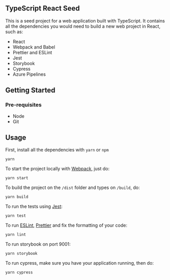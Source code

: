 ## TypeScript React Seed
This is a seed project for a web application built with TypeScript. It contains all the dependencies you would need to build a new web project in React, such as:

- React
- Webpack and Babel
- Prettier and ESLint
- Jest
- Storybook
- Cypress
- Azure Pipelines

## Getting Started

### Pre-requisites

-   Node
-   Git

## Usage

First, install all the dependencies with `yarn` or `npm`

```
yarn
```

To start the project locally with [Webpack](https://webpack.js.org/), just do:

```
yarn start
```

To build the project on the `/dist` folder and types on `/build`, do:

```
yarn build
```

To run the tests using [Jest](https://jestjs.io/):

```
yarn test
```

To run [ESLint](https://eslint.org/), [Prettier](https://prettier.io/) and fix the formatting of your code:

```
yarn lint
```

To run storybook on port 9001:

```
yarn storybook
```

To run cypress, make sure you have your application running, then do:
```
yarn cypress
```
